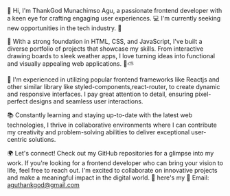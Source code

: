 👋 Hi, I'm ThankGod Munachimso Agu, a passionate frontend developer with a keen eye for crafting engaging user experiences. 💻 I'm currently seeking new opportunities in the tech industry. 🚀

🌟 With a strong foundation in HTML, CSS, and JavaScript, I've built a diverse portfolio of projects that showcase my skills. From interactive drawing boards to sleek weather apps, I love turning ideas into functional and visually appealing web applications. 🎨⛅

🔧 I'm experienced in utilizing popular frontend frameworks like Reactjs and other similar library like styled-components,react-router, to create dynamic and responsive interfaces. I pay great attention to detail, ensuring pixel-perfect designs and seamless user interactions.

📚 Constantly learning and staying up-to-date with the latest web technologies, I thrive in collaborative environments where I can contribute my creativity and problem-solving abilities to deliver exceptional user-centric solutions.

🌍 Let's connect! Check out my GitHub repositories for a glimpse into my work. If you're looking for a frontend developer who can bring your vision to life, feel free to reach out. I'm excited to collaborate on innovative projects and make a meaningful impact in the digital world. 🤝
 here's  my 📧 Email: [aguthankgod@gmail.com](mailto:aguthankgod@gmail.com)
